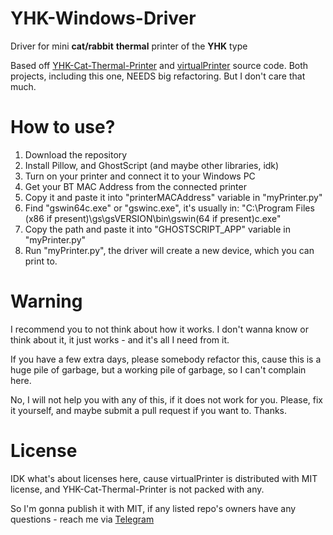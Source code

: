 # YHK-Windows-Driver

Driver for mini **cat/rabbit** **thermal** printer of the **YHK** type

Based off [YHK-Cat-Thermal-Printer](https://github.com/abhigkar/YHK-Cat-Thermal-Printer) and [virtualPrinter](https://github.com/TheHeadlessSourceMan/virtualPrinter) source code.
Both projects, including this one, NEEDS big refactoring. But I don't care that much.

# How to use?

1) Download the repository
2) Install Pillow, and GhostScript (and maybe other libraries, idk)
3) Turn on your printer and connect it to your Windows PC
4) Get your BT MAC Address from the connected printer
5) Copy it and paste it into "printerMACAddress" variable in "myPrinter.py"
6) Find "gswin64c.exe" or "gswinc.exe", it's usually in: "C:\Program Files (x86 if present)\gs\gsVERSION\bin\gswin(64 if present)c.exe"
7) Copy the path and paste it into "GHOSTSCRIPT_APP" variable in "myPrinter.py"
8) Run "myPrinter.py", the driver will create a new device, which you can print to. 

# Warning

I recommend you to not think about how it works. I don't wanna know or think about it, it just works - and it's all I need from it.

If you have a few extra days, please somebody refactor this, cause this is a huge pile of garbage, but a working pile of garbage, so I can't complain here.

No, I will not help you with any of this, if it does not work for you. Please, fix it yourself, and maybe submit a pull request if you want to. Thanks.

# License

IDK what's about licenses here, cause virtualPrinter is distributed with MIT license, and YHK-Cat-Thermal-Printer is not packed with any.

So I'm gonna publish it with MIT, if any listed repo's owners have any questions - reach me via [Telegram](https://t.me/Pomorgite)